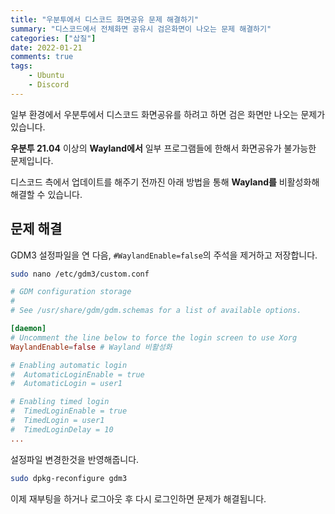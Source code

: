 ```yaml
---
title: "우분투에서 디스코드 화면공유 문제 해결하기"
summary: "디스코드에서 전체화면 공유시 검은화면이 나오는 문제 해결하기"
categories: ["삽질"]
date: 2022-01-21
comments: true
tags:
    - Ubuntu
    - Discord
---
```


일부 환경에서 우분투에서 디스코드 화면공유를 하려고 하면 검은 화면만 나오는 문제가 있습니다.

**우분투 21.04** 이상의 **Wayland에서** 일부 프로그램들에 한해서 화면공유가 불가능한 문제입니다.

디스코드 측에서 업데이트를 해주기 전까진 아래 방법을 통해 **Wayland를** 비활성화해 해결할 수 있습니다.

## 문제 해결

GDM3 설정파일을 연 다음, `#WaylandEnable=false`의 주석을 제거하고 저장합니다.

```sh
sudo nano /etc/gdm3/custom.conf
```

```conf
# GDM configuration storage
#
# See /usr/share/gdm/gdm.schemas for a list of available options.

[daemon]
# Uncomment the line below to force the login screen to use Xorg
WaylandEnable=false # Wayland 비활성화

# Enabling automatic login
#  AutomaticLoginEnable = true
#  AutomaticLogin = user1

# Enabling timed login
#  TimedLoginEnable = true
#  TimedLogin = user1
#  TimedLoginDelay = 10
...
```

설정파일 변경한것을 반영해줍니다.

```sh
sudo dpkg-reconfigure gdm3
```

이제 재부팅을 하거나 로그아웃 후 다시 로그인하면 문제가 해결됩니다.
